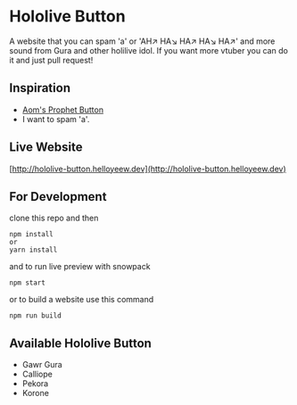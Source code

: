 # Hololive Button

A website that you can spam 'a' or 'AH↗️ HA↘️ HA↗️ HA↘️ HA↗️' and more sound from Gura and other holilive idol.
If you want more vtuber you can do it and just pull request!

## Inspiration

- [Aom's Prophet Button](https://github.com/SaltyAom/prophet-button)
- I want to spam 'a'.

## Live Website

[http://hololive-button.helloyeew.dev](http://hololive-button.helloyeew.dev)

## For Development

clone this repo and then

```shell
npm install
or
yarn install
```

and to run live preview with snowpack

```shell
npm start
```

or to build a website use this command

```shell
npm run build
```

## Available Hololive Button

- Gawr Gura
- Calliope
- Pekora
- Korone
